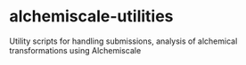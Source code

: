 # alchemiscale-utilities
Utility scripts for handling submissions, analysis of alchemical transformations using Alchemiscale
